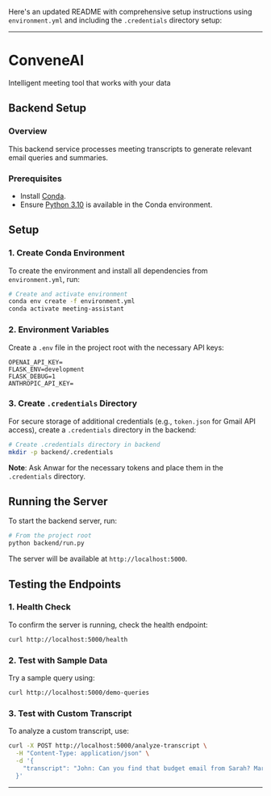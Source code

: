 Here's an updated README with comprehensive setup instructions using `environment.yml` and including the `.credentials` directory setup:

---

# ConveneAI  
Intelligent meeting tool that works with your data  

## Backend Setup

### Overview  
This backend service processes meeting transcripts to generate relevant email queries and summaries.

### Prerequisites

- Install [Conda](https://docs.conda.io/projects/conda/en/latest/user-guide/install/index.html).
- Ensure [Python 3.10](https://www.python.org/downloads/) is available in the Conda environment.

## Setup

### 1. Create Conda Environment

To create the environment and install all dependencies from `environment.yml`, run:

```bash
# Create and activate environment
conda env create -f environment.yml
conda activate meeting-assistant
```

### 2. Environment Variables

Create a `.env` file in the project root with the necessary API keys:

```env
OPENAI_API_KEY=
FLASK_ENV=development
FLASK_DEBUG=1
ANTHROPIC_API_KEY=
```

### 3. Create `.credentials` Directory

For secure storage of additional credentials (e.g., `token.json` for Gmail API access), create a `.credentials` directory in the backend:

```bash
# Create .credentials directory in backend
mkdir -p backend/.credentials
```

**Note**: Ask Anwar for the necessary tokens and place them in the `.credentials` directory.

## Running the Server

To start the backend server, run:

```bash
# From the project root
python backend/run.py
```

The server will be available at `http://localhost:5000`.

## Testing the Endpoints

### 1. Health Check

To confirm the server is running, check the health endpoint:

```bash
curl http://localhost:5000/health
```

### 2. Test with Sample Data

Try a sample query using:

```bash
curl http://localhost:5000/demo-queries
```

### 3. Test with Custom Transcript

To analyze a custom transcript, use:

```bash
curl -X POST http://localhost:5000/analyze-transcript \
  -H "Content-Type: application/json" \
  -d '{
    "transcript": "John: Can you find that budget email from Sarah? Mary: The one from last week with the Excel file?"
  }'
```

--- 

